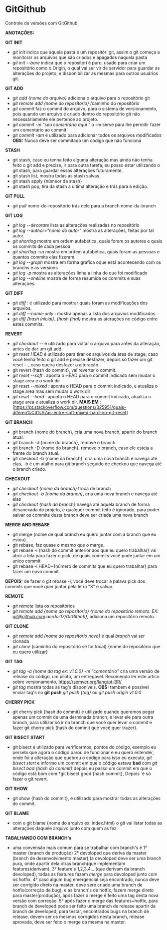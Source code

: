 # GitGithub
Controle de versões com GitGithub

**ANOTAÇÕES:**

**GIT INIT**
- *git init* indica que aquela pasta é um repositóri git, assim o git começa a monitorar os arquivos que são criados e apagados naquela pasta
- *git init --bare* indica que o repositóri é puro, usado para criar um repositório como o Origin, o qual vai ser vir de servidor para guardar as alterações
	do projeto, e disponibilizar as mesmas para outros usuários git.
	
**GIT ADD**
- *git add {nome do arquivo}* adiciona o arquivo para o repositório git
- *git remote add {nome do repositório}* /caminho do repositório
- *git commit* faz o commit do arquivo, para o sistema de versionamento, pois quando um arquivo é criado dentro do repositório git
	não necessáriamente ele pertence ao projeto.
- *git commit -m "seu comentário aqui "* o -m serve para lhe permitir fazer um comentário ao commit.
- *git commit -am* é utilizado para adicionar todos os arquivos modificados
	**OBS:** Nunca deve ser commitado um código que não funciona
	
**STASH**
- git stash, caso eu tenha feito alguma alteração mas ainda não tenha feito o git add e precise, ir para outra tarefa, eu posso estar utilizando o git stash, para guardar essas alterações futuramente.
- git stash list, mostra todas as stash salvas.
- git stash apply {númeor da stash}
- git stash pop, tira da stash a ultima alteração e trás para a edição.
	
**GIT PULL**
- *git pull* nome-do-repositório trás dele para a  branch nome-da-branch


**GIT LOG**
- *git log --decorate* lista as alterações realizadas no repositório
- *git log --author="nome do autor"* mostra as alterações, feitas por tal autor.
- *git shortlog* mostra em ordem aufabética, quais foram os autores e quais os commits de cada pessoa
- *git shortlog -sn* mostra em ordem aufabética, quais foram as pessoas e quantos commits elas fizeram.
- *git log --graph* mostra em forma gráfica oque está acontecendo com os branchs e as versions
- *git log -p* mostra as alterações linha a linha do que foi modificado
- *git log --oneline* mostra de forma resumida os commits e suas alterações. 

**GIT DIFF**
- *git diff* : é utilizado para mostrar quais foram as modificações dos arquvios.
- *git diff --name-only* : mostra apenas a lista dos arquvios modificados.
- *git diff {hash inicial}..{hash final}* mostra as aterações no código entre estes commits.

**REVERT**
- *git checkout -- <nome do arquivo>*  é utilizado para voltar o arquivo para antes da alteração, antes de dar um git add.
- *git reset HEAD <nome do arquivo>*  é utilizado para tirar os arquivos da área de stage, caso você tenha feito o git add e precise desfazer, depois só fazer um git reset --<nome do arquivo>, caso queira desfazer a alteração.
- git revert {hash do commit}, vai reverter o commit.
- *git reset --soft*  : aponta o HEAD para o commit indicado sem mudar o stage area e o work dir
- *git reset --mixed* : aponta o HEAD para o commit indicado, e atualiza o stage area mas sem mudar o work dir
- *git reset --hard* : aponta o HEAD para o commit indicado, atualiza o stage area e atualiza o work dir. 
**MAIS EM** : [https://pt.stackoverflow.com/questions/325951/quais-diferen%C3%A7as-entre-soft-mixed-hard-no-git-reset]
	

**GIT BRANCH**
- git branch {nome do branch}, cria uma nova branch, apartir do branch atual.
- git branch -d {nome do branch}, remove o branch.
- git branch -D {nome do branch}, remove o branch, caso ele esteja a frente do branch atual.
- git checkout -b {nome da branch}, cria uma nova branch e navega até elas, -b é um atalho para git branch seguido de checkou que navega até o branch criado.
	
	
**CHECKOUT**
- *git checkout {nome da branch}* troca de branch
- *git checkout -b {nome da branch}*, cria uma nova branch e navega até elas
- *git checkout {hash da branch}* navega até aquela branch de forma desanexada do projeto, e qualquer commit feito é ignorado, para poder salvar os commits desta branch deve ser  criada uma nova branch

**MERGE AND REBASE**
-  git merge {nome de qual branch eu quero juntar com a branch que eu estou}.
-  git rebase, faz quase o mesmo que o marge.
-  git rebase -i {hash do commit anterior aos que eu quero trabalhar} vai abrir a tela para fazer o pick, de quais commits você pode juntar em um unico commit
-  git rebase -i HEAD~{número de commits que eu quero trabalhar} para fazer um novo commit.

**DEPOIS:** de fazer o git rebase -i, você deve trocar a palava pick dos commits que você quer juntar pela letra "S" e salvar. 

**REMOTE** 
- *git remote* lista os repositórios 
- *git remote add {nome do repositório} {nome do repositório remoto: EX: git@github.com:aerdor17/GitGithub}*, adiciona um repositório remoto.

**GIT CLONE**
- *git remote add {nome do repositório novo}* e qual *branch* vai ser clonada
- *git clone* {caminho do repositório se for local} {nome do repositório que eu quero utilizar}

**GIT TAG**
- *git tag -a {nome da tag ex: v1.0.0} -m "comentário"* cria uma versão de release do código, um piloto, um entregavel. 
	Recomendo ler este artico sobre versionamento, https://semver.org/lang/pt-BR/
- *git tag* mostra todas as tag's disponíveis.
**OBS:** tambem é possivel enviar tag's no **git push** *git push {tag}* ou *git push origin v1.0.0*
	
	
**CHERRY PICK**
- git cherry pick {hash do commit} é utilizado quando queremos pegar apenas um commit de uma derminada branch, e levar ele para outra branch, para utilizar só ir na branch que você quer levar o commit e fazer git cherry pick {hash do commit que você quer trazer}.
	
**GIT BISECT START**
- git bisect é utilizado para verificarmos, pontos do código, exemplo eu persebi que agora o código parou de funcionar e eu quero entender, onde foi a alteração que quebrou  o código para isso eu executo, *git bisect start* e informo um commit em que o código estava **bad** com *git bisect bad {hash do commit}* depois eu passo um commit em que o código está bom com *git bisect good {hash commit}, Depois ´é só fazer o git revert.
	
**GIT SHOW**
- git show {hash do commit}, é utilizado para mostrar todas as alterações do commit.
	
**GIT BLAME**
- com o git blame {nome do arquivo ex: index.html} o git vai listar todas as alterações daquele arquivo junto com quem as fez.
	
	
**TABALHANDO COM BRANCH's**
- uma convensão mais comum para se trabalhar com branch's é 
1° master (branch de produção)
2° devoloped que deriva da master (branch de desenvolvimento master),(a devoloped deve ser uma branch pura, onde apartir dela otras branch(que implementam features)derivam).
3° feature's 1,2,3,4... (que derivam da branch devoloped), todas as features fazem *merge* para devoloped junto com os hotfix.
4° caso algum bug emergencial seja encontrado, nunca deve ser corrigido direto na master,  deve sere criado uma branch de hotfix(correção de bug), e as branch's de hotfix, fazem  merge direto para master(produção), após fazer o merge é feito uma tag desta nova versão com correção.
5° após fazer o merge das features+hotfix, para branch de developed pode ser feito uma branch de release apartir da branch de developed, para testar, encontrados bugs na branch de release, devem ser os mesmos corrigidos nesta branch, release aprovada, deve ser feito o merge da mesma na master.
	

	


	

